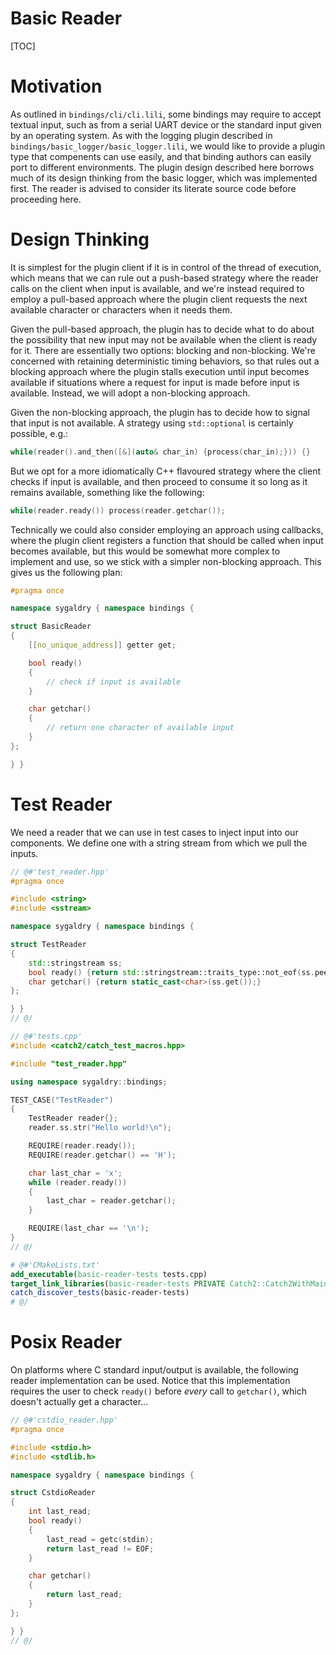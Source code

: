 # Basic Reader

[TOC]

# Motivation

As outlined in `bindings/cli/cli.lili`, some bindings may require
to accept textual input, such as from a serial UART device or the
standard input given by an operating system. As with the logging
plugin described in `bindings/basic_logger/basic_logger.lili`,
we would like to provide a plugin type that compenents can use
easily, and that binding authors can easily port to different
environments. The plugin design described here borrows much
of its design thinking from the basic logger, which was implemented
first. The reader is advised to consider its literate source code
before proceeding here.

# Design Thinking

It is simplest for the plugin client if it is in control of the thread of
execution, which means that we can rule out a push-based strategy where the
reader calls on the client when input is available, and we're instead required
to employ a pull-based approach where the plugin client requests the next
available character or characters when it needs them.

Given the pull-based approach, the plugin has to decide what to do about
the possibility that new input may not be available when the client is ready
for it. There are essentially two options: blocking and non-blocking. We're
concerned with retaining deterministic timing behaviors, so that rules out a
blocking approach where the plugin stalls execution until input becomes
available if situations where a request for input is made before input is
available. Instead, we will adopt a non-blocking approach.

Given the non-blocking approach, the plugin has to decide how to signal that
input is not available. A strategy using `std::optional` is certainly possible,
e.g.:

```cpp
while(reader().and_then([&](auto& char_in) {process(char_in);})) {}
```

But we opt for a more idiomatically C++ flavoured strategy where the client
checks if input is available, and then proceed to consume it so long as it
remains available, something like the following:

```cpp
while(reader.ready()) process(reader.getchar());
```

Technically we could also consider employing an approach using callbacks, where
the plugin client registers a function that should be called when input becomes
available, but this would be somewhat more complex to implement and use, so we
stick with a simpler non-blocking approach. This gives us the following plan:

```cpp
#pragma once

namespace sygaldry { namespace bindings {

struct BasicReader
{
    [[no_unique_address]] getter get;

    bool ready()
    {
        // check if input is available
    }

    char getchar()
    {
        // return one character of available input
    }
};

} }
```

# Test Reader

We need a reader that we can use in test cases to inject input into our
components. We define one with a string stream from which we pull the
inputs.

```cpp
// @#'test_reader.hpp'
#pragma once

#include <string>
#include <sstream>

namespace sygaldry { namespace bindings {

struct TestReader
{
    std::stringstream ss;
    bool ready() {return std::stringstream::traits_type::not_eof(ss.peek());}
    char getchar() {return static_cast<char>(ss.get());}
};

} }
// @/

// @#'tests.cpp'
#include <catch2/catch_test_macros.hpp>

#include "test_reader.hpp"

using namespace sygaldry::bindings;

TEST_CASE("TestReader")
{
    TestReader reader{};
    reader.ss.str("Hello world!\n");

    REQUIRE(reader.ready());
    REQUIRE(reader.getchar() == 'H');

    char last_char = 'x';
    while (reader.ready())
    {
        last_char = reader.getchar();
    }

    REQUIRE(last_char == '\n');
}
// @/
```

```cmake
# @#'CMakeLists.txt'
add_executable(basic-reader-tests tests.cpp)
target_link_libraries(basic-reader-tests PRIVATE Catch2::Catch2WithMain)
catch_discover_tests(basic-reader-tests)
# @/
```

# Posix Reader

On platforms where C standard input/output is available, the following reader
implementation can be used. Notice that this implementation requires the user
to check `ready()` before *every* call to `getchar()`, which doesn't actually
get a character...

```cpp
// @#'cstdio_reader.hpp'
#pragma once

#include <stdio.h>
#include <stdlib.h>

namespace sygaldry { namespace bindings {

struct CstdioReader
{
    int last_read;
    bool ready()
    {
        last_read = getc(stdin);
        return last_read != EOF;
    }

    char getchar()
    {
        return last_read;
    }
};

} }
// @/
```
